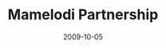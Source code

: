 ---
layout: media
category: media
title: "Mamelodi Partnership"
date: 2009-10-05
description: "A video recap of the history of crossroads' partnership with Charity and Faith Mission in Mamelodi, South Africa."
tag: 
 - mameodi
 - south-africa
 - reachout
video: "http://s3.amazonaws.com/crossroads-media/other-media/video/MamelodiPartnership.mp4"
video-poster: "http://s3.amazonaws.com/crossroads-media/images/MamelodiPartnership-still.jpg"
---